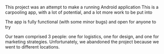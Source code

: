 This project was an attempt to make a running Android application
This is a carpooling app, with a lot of potential, and a lot more work to be put into

The app is fully functional (with some minor bugs) and open for anyone to try

Our team comprised 3 people: one for logistics, one for design, and one for marketing strategies.
Unfortunately, we abandoned the project because we went to different locations.
